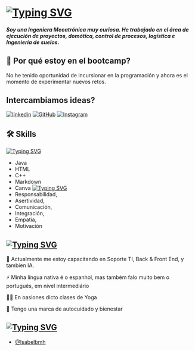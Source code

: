 
# [![Typing SVG](https://readme-typing-svg.demolab.com?font=Poetsen+One&size=30&pause=1000&color=FF359C&random=false&width=435&lines=Ol%C3%A1%2C+eu+sou+Isabel+Meneses+-++Isa)](https://git.io/typing-svg)
##### Soy una Ingeniera Mecatrónica muy curiosa. He trabajado en el área de ejecución de proyectos, domótica, control de procesos, logística e Ingeniería de suelos. 

##  🚀 Por qué estoy en el bootcamp?
No he tenido oportunidad de incursionar en la programación y ahora es el momento de experimentar nuevos retos.


## Intercambiamos ideas?

[![linkedin](https://img.shields.io/badge/Linkedin-fff?style=for-the-badge&logo=linkedin&logoColor=0E76A8)](https://www.linkedin.com/in/mariaisabelmeneses/) [![GitHub](https://img.shields.io/badge/GitHub-fff?style=for-the-badge&logo=github&logoColor=green)](https://github.com/Isabelbmh) [![Instagram](https://img.shields.io/badge/Instagram-fff?style=for-the-badge&logo=instagram)](https://www.instagram.com/los_mitos_de_isabel?igsh=MWdtNDN3MDJiemE1dw==)



## 🛠 Skills
[![Typing SVG](https://readme-typing-svg.demolab.com?font=Freeman&size=22&duration=1&pause=1000&color=FF359C&random=false&width=435&lines=Hard)](https://git.io/typing-svg)
- Java
- HTML
- C++
- Markdown
- Canva 
[![Typing SVG](https://readme-typing-svg.demolab.com?font=Freeman&size=22&duration=1&pause=1000&color=FF359C&random=false&width=435&lines=Soft)](https://git.io/typing-svg)
- Responsabilidad, 
- Asertividad, 
- Comunicación, 
- Integración, 
- Empatía, 
- Motivación

## [![Typing SVG](https://readme-typing-svg.demolab.com?font=Freeman&size=22&duration=1&pause=1000&color=FF359C&random=false&width=435&lines=Algunos+Fun+Facts)](https://git.io/typing-svg)

🧠 Actualmente me estoy capacitando en Soporte TI, Back & Front End, y tambien IA.

⚡️ Minha língua nativa é o espanhol, mas também falo muito bem o português, em nível intermediário

👯‍♀️ En oasiones dicto clases de Yoga 

💜 Tengo una marca de autocuidado y bienestar


## [![Typing SVG](https://readme-typing-svg.demolab.com?font=Freeman&size=22&duration=1&pause=1000&color=FF359C&random=false&width=435&lines=Realizado+por%3A)](https://git.io/typing-svg)

-   [@Isabelbmh](https://www.github.com/isabelbmh)





